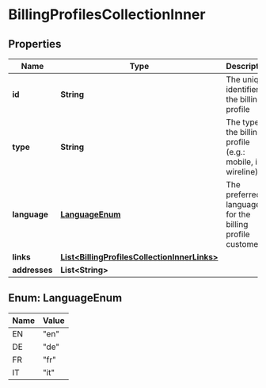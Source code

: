 
# BillingProfilesCollectionInner

## Properties
Name | Type | Description | Notes
------------ | ------------- | ------------- | -------------
**id** | **String** | The unique identifier of the billing profile | 
**type** | **String** | The type of the billing profile (e.g.: mobile, ip, wireline). | 
**language** | [**LanguageEnum**](#LanguageEnum) | The preferred language for the billing profile customer. |  [optional]
**links** | [**List&lt;BillingProfilesCollectionInnerLinks&gt;**](BillingProfilesCollectionInnerLinks.md) |  | 
**addresses** | **List&lt;String&gt;** |  | 


<a name="LanguageEnum"></a>
## Enum: LanguageEnum
Name | Value
---- | -----
EN | &quot;en&quot;
DE | &quot;de&quot;
FR | &quot;fr&quot;
IT | &quot;it&quot;




